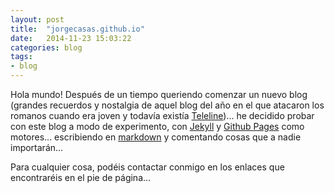 ```yaml
---
layout: post
title:  "jorgecasas.github.io"
date:   2014-11-23 15:03:22
categories: blog
tags:
- blog
---
```


Hola mundo! Después de un tiempo queriendo comenzar un nuevo blog (grandes recuerdos y nostalgia de aquel blog del año en el que atacaron los romanos cuando era joven y todavía existía [Teleline](https://www.youtube.com/watch?v=NxCqB25PAEU))... he decidido probar con este blog a modo de experimento, con [Jekyll](http://jekyllrb.com/) y [Github Pages](https://pages.github.com/) como motores... escribiendo en [markdown](http://daringfireball.net/projects/markdown/) y comentando cosas que a nadie importarán...

Para cualquier cosa, podéis contactar conmigo en los enlaces que encontraréis en el pie de página... 
